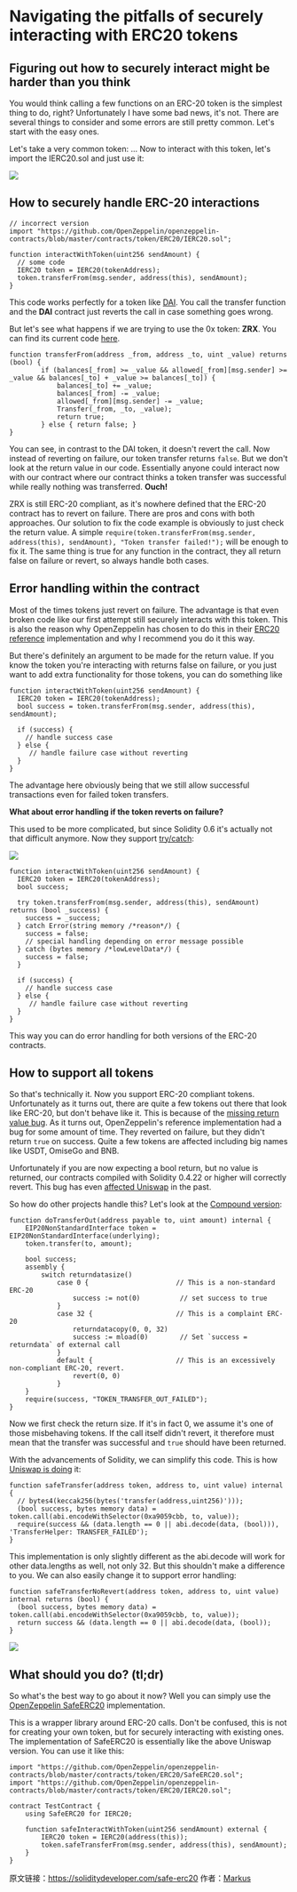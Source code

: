 
# Navigating the pitfalls of securely interacting with ERC20 tokens

## Figuring out how to securely interact might be harder than you think

You would think calling a few functions on an ERC-20 token is the simplest thing to do, right? Unfortunately I have some bad news, it's not. There are several things to consider and some errors are still pretty common. Let's start with the easy ones.

Let's take a very common token: ... Now to interact with this token, let's import the IERC20.sol and just use it:

![](https://img.learnblockchain.cn/2020/09/04/15991890349006.jpg)


## How to securely handle ERC-20 interactions


```
// incorrect version
import "https://github.com/OpenZeppelin/openzeppelin-contracts/blob/master/contracts/token/ERC20/IERC20.sol";

function interactWithToken(uint256 sendAmount) {
  // some code
  IERC20 token = IERC20(tokenAddress);
  token.transferFrom(msg.sender, address(this), sendAmount);
}
```

This code works perfectly for a token like [DAI](https://etherscan.io/address/0x6b175474e89094c44da98b954eedeac495271d0f#code). You call the transfer function and the **DAI** contract just reverts the call in case something goes wrong.

But let's see what happens if we are trying to use the 0x token: **ZRX**. You can find its current code [here](https://etherscan.io/address/0xe41d2489571d322189246dafa5ebde1f4699f498#code).


```
function transferFrom(address _from, address _to, uint _value) returns (bool) {
        if (balances[_from] >= _value && allowed[_from][msg.sender] >= _value && balances[_to] + _value >= balances[_to]) {
            balances[_to] += _value;
            balances[_from] -= _value;
            allowed[_from][msg.sender] -= _value;
            Transfer(_from, _to, _value);
            return true;
        } else { return false; }
}
```

You can see, in contrast to the DAI token, it doesn't revert the call. Now instead of reverting on failure, our token transfer returns `false`. But we don't look at the return value in our code. Essentially anyone could interact now with our contract where our contract thinks a token transfer was successful while really nothing was transferred. **Ouch!**

ZRX is still ERC-20 compliant, as it's nowhere defined that the ERC-20 contract has to revert on failure. There are pros and cons with both approaches. Our solution to fix the code example is obviously to just check the return value. A simple `require(token.transferFrom(msg.sender, address(this), sendAmount), "Token transfer failed!");` will be enough to fix it. The same thing is true for any function in the contract, they all return false on failure or revert, so always handle both cases.


## Error handling within the contract


Most of the times tokens just revert on failure. The advantage is that even broken code like our first attempt still securely interacts with this token. This is also the reason why OpenZeppelin has chosen to do this in their [ERC20 reference](https://github.com/OpenZeppelin/openzeppelin-contracts/blob/master/contracts/token/ERC20/ERC20.sol) implementation and why I recommend you do it this way.

But there's definitely an argument to be made for the return value. If you know the token you're interacting with returns false on failure, or you just want to add extra functionality for those tokens, you can do something like


```
function interactWithToken(uint256 sendAmount) {
  IERC20 token = IERC20(tokenAddress);
  bool success = token.transferFrom(msg.sender, address(this), sendAmount);

  if (success) {
    // handle success case
  } else {
     // handle failure case without reverting
  }
}
```


The advantage here obviously being that we still allow successful transactions even for failed token transfers.

**What about error handling if the token reverts on failure?**

This used to be more complicated, but since Solidity 0.6 it's actually not that difficult anymore. Now they support [try/catch](https://solidity.readthedocs.io/en/latest/control-structures.html#try-catch):

![](https://img.learnblockchain.cn/2020/09/04/15991891334722.jpg)


```
function interactWithToken(uint256 sendAmount) {
  IERC20 token = IERC20(tokenAddress);
  bool success;

  try token.transferFrom(msg.sender, address(this), sendAmount) returns (bool _success) {
    success = _success;
  } catch Error(string memory /*reason*/) {
    success = false;
    // special handling depending on error message possible
  } catch (bytes memory /*lowLevelData*/) {
    success = false;
  }

  if (success) {
    // handle success case
  } else {
     // handle failure case without reverting
  }
}
```

This way you can do error handling for both versions of the ERC-20 contracts.

## How to support all tokens


So that's technically it. Now you support ERC-20 compliant tokens. Unfortunately as it turns out, there are quite a few tokens out there that look like ERC-20, but don't behave like it. This is because of the [missing return value bug](https://medium.com/coinmonks/missing-return-value-bug-at-least-130-tokens-affected-d67bf08521ca). As it turns out, OpenZeppelin's reference implementation had a bug for some amount of time. They reverted on failure, but they didn't return `true` on success. Quite a few tokens are affected including big names like USDT, OmiseGo and BNB.

Unfortunately if you are now expecting a bool return, but no value is returned, our contracts compiled with Solidity 0.4.22 or higher will correctly revert. This bug has even [affected Uniswap](https://twitter.com/UniswapProtocol/status/1072286773554876416) in the past.

So how do other projects handle this? Let's look at the [Compound version](https://github.com/compound-finance/compound-money-market/blob/241541a62d0611118fb4e7eb324ac0f84bb58c48/contracts/SafeToken.sol#L97):


```
function doTransferOut(address payable to, uint amount) internal {
    EIP20NonStandardInterface token = EIP20NonStandardInterface(underlying);
    token.transfer(to, amount);

    bool success;
    assembly {
        switch returndatasize()
            case 0 {                      // This is a non-standard ERC-20
                success := not(0)          // set success to true
            }
            case 32 {                     // This is a complaint ERC-20
                returndatacopy(0, 0, 32)
                success := mload(0)        // Set `success = returndata` of external call
            }
            default {                     // This is an excessively non-compliant ERC-20, revert.
                revert(0, 0)
            }
    }
    require(success, "TOKEN_TRANSFER_OUT_FAILED");
}
```

Now we first check the return size. If it's in fact 0, we assume it's one of those misbehaving tokens. If the call itself didn't revert, it therefore must mean that the transfer was successful and `true` should have been returned.

With the advancements of Solidity, we can simplify this code. This is how [Uniswap is doing](https://github.com/Uniswap/uniswap-lib/blob/9642a0705fdaf36b477354a4167a8cd765250860/contracts/libraries/TransferHelper.sol#L13-L17) it:

```
function safeTransfer(address token, address to, uint value) internal {
  // bytes4(keccak256(bytes('transfer(address,uint256)')));
  (bool success, bytes memory data) = token.call(abi.encodeWithSelector(0xa9059cbb, to, value));
  require(success && (data.length == 0 || abi.decode(data, (bool))), 'TransferHelper: TRANSFER_FAILED');
}
```

This implementation is only slightly different as the abi.decode will work for other data.lengths as well, not only 32\. But this shouldn't make a difference to you. We can also easily change it to support error handling:

```
function safeTransferNoRevert(address token, address to, uint value) internal returns (bool) {
  (bool success, bytes memory data) = token.call(abi.encodeWithSelector(0xa9059cbb, to, value));
  return success && (data.length == 0 || abi.decode(data, (bool));
}
```
![](https://img.learnblockchain.cn/2020/09/04/15991892241026.jpg)

## What should you do? (tl;dr)

So what's the best way to go about it now? Well you can simply use the [OpenZeppelin SafeERC20](https://docs.openzeppelin.com/contracts/3.x/api/token/erc20#SafeERC20) implementation. 

This is a wrapper library around ERC-20 calls. Don't be confused, this is not for creating your own token, but for securely interacting with existing ones. The implementation of SafeERC20 is essentially like the above Uniswap version. You can use it like this:

```
import "https://github.com/OpenZeppelin/openzeppelin-contracts/blob/master/contracts/token/ERC20/SafeERC20.sol";
import "https://github.com/OpenZeppelin/openzeppelin-contracts/blob/master/contracts/token/ERC20/IERC20.sol";

contract TestContract {
    using SafeERC20 for IERC20;

    function safeInteractWithToken(uint256 sendAmount) external {
        IERC20 token = IERC20(address(this));
        token.safeTransferFrom(msg.sender, address(this), sendAmount);
    }
}
```

原文链接：https://soliditydeveloper.com/safe-erc20
作者：[Markus](https://soliditydeveloper.com/about)

